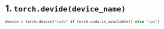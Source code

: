 <!--
 * @Descripttion: 
 * @version: 
 * @Author: sch
 * @Date: 2022-03-07 14:33:13
 * @LastEditors: sch
 * @LastEditTime: 2022-03-09 09:33:58
-->
# 1. `torch.devide(device_name)`
```python
device = torch.device("cuda" if torch.cuda.is_available() else "cpu")
```